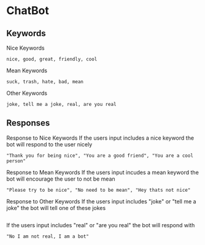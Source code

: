 # ChatBot

## Keywords
Nice Keywords
```
nice, good, great, friendly, cool
```
Mean Keywords
```
suck, trash, hate, bad, mean
```
Other Keywords
```
joke, tell me a joke, real, are you real
```
## Responses

Response to Nice Keywords
If the users input includes a nice keyword the bot will respond to the user nicely
```
"Thank you for being nice", "You are a good friend", "You are a cool person"
```

Response to Mean Keywords
If the users input incudes a mean keyword the bot will encourage the user to not be mean
```
"Please try to be nice", "No need to be mean", "Hey thats not nice"
```

Response to Other Keywords
If the users input includes "joke" or "tell me a joke" the bot will tell one of these jokes
```"What is the best time to go to a dentist? Tooth Hurty", "How does NASA organize a party? They planet.", "What did the ocean say to the other ocean? Nothing they just waved"
```
If the users input includes "real" or "are you real" the bot will respond with
```
"No I am not real, I am a bot"
```
